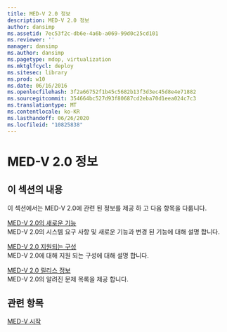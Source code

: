 ```yaml
---
title: MED-V 2.0 정보
description: MED-V 2.0 정보
author: dansimp
ms.assetid: 7ec53f2c-db6e-4a6b-a069-99d0c25cd101
ms.reviewer: ''
manager: dansimp
ms.author: dansimp
ms.pagetype: mdop, virtualization
ms.mktglfcycl: deploy
ms.sitesec: library
ms.prod: w10
ms.date: 06/16/2016
ms.openlocfilehash: 3f2a66752f1b45c5682b13f3d3ec45d8e4e71882
ms.sourcegitcommit: 354664bc527d93f80687cd2eba70d1eea024c7c3
ms.translationtype: MT
ms.contentlocale: ko-KR
ms.lasthandoff: 06/26/2020
ms.locfileid: "10825838"
---
```

# MED-V 2.0 정보


## 이 섹션의 내용


이 섹션에서는 MED-V 2.0에 관련 된 정보를 제공 하 고 다음 항목을 다룹니다.

<a href="" id="what-s-new-in-med-v-2-0"></a>[MED-V 2.0의 새로운 기능](whats-new-in-med-v-20.md)  
MED-V 2.0의 시스템 요구 사항 및 새로운 기능과 변경 된 기능에 대해 설명 합니다.

<a href="" id="med-v-2-0-supported-configurations"></a>[MED-V 2.0 지원되는 구성](med-v-20-supported-configurations.md)  
MED-V 2.0에 대해 지원 되는 구성에 대해 설명 합니다.

<a href="" id="med-v-2-0-release-notes"></a>[MED-V 2.0 릴리스 정보](med-v-20-release-notes.md)  
MED-V 2.0의 알려진 문제 목록을 제공 합니다.

## 관련 항목


[MED-V 시작](getting-started-with-med-vmedv2.md)

 

 





